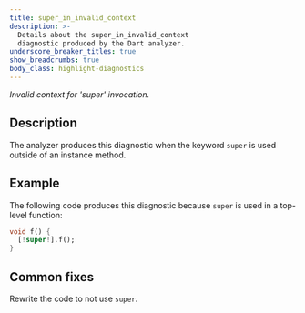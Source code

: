 ```yaml
---
title: super_in_invalid_context
description: >-
  Details about the super_in_invalid_context
  diagnostic produced by the Dart analyzer.
underscore_breaker_titles: true
show_breadcrumbs: true
body_class: highlight-diagnostics
---
```


_Invalid context for 'super' invocation._

## Description

The analyzer produces this diagnostic when the keyword `super` is used
outside of an instance method.

## Example

The following code produces this diagnostic because `super` is used in a
top-level function:

```dart
void f() {
  [!super!].f();
}
```

## Common fixes

Rewrite the code to not use `super`.
